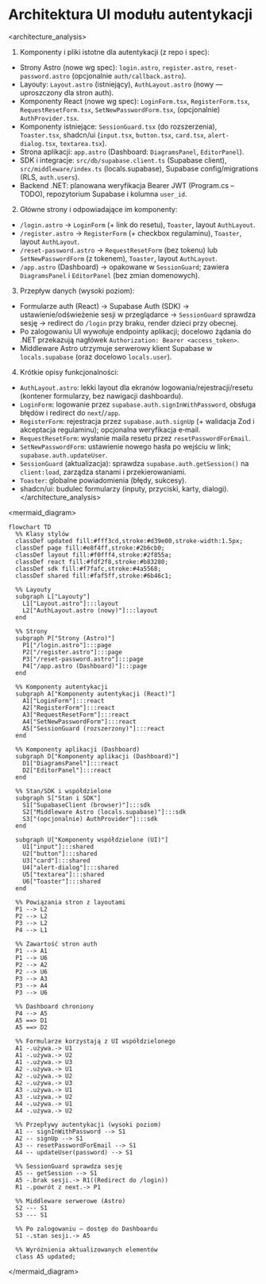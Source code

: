# Architektura UI modułu autentykacji

<architecture_analysis>
1) Komponenty i pliki istotne dla autentykacji (z repo i spec):
- Strony Astro (nowe wg spec): `login.astro`, `register.astro`, `reset-password.astro` (opcjonalnie `auth/callback.astro`).
- Layouty: `Layout.astro` (istniejący), `AuthLayout.astro` (nowy — uproszczony dla stron auth).
- Komponenty React (nowe wg spec): `LoginForm.tsx`, `RegisterForm.tsx`, `RequestResetForm.tsx`, `SetNewPasswordForm.tsx`, (opcjonalnie) `AuthProvider.tsx`.
- Komponenty istniejące: `SessionGuard.tsx` (do rozszerzenia), `Toaster.tsx`, shadcn/ui (`input.tsx`, `button.tsx`, `card.tsx`, `alert-dialog.tsx`, `textarea.tsx`).
- Strona aplikacji: `app.astro` (Dashboard: `DiagramsPanel`, `EditorPanel`).
- SDK i integracje: `src/db/supabase.client.ts` (Supabase client), `src/middleware/index.ts` (locals.supabase), Supabase config/migrations (RLS, `auth.users`).
- Backend .NET: planowana weryfikacja Bearer JWT (Program.cs – TODO), repozytorium Supabase i kolumna `user_id`.

2) Główne strony i odpowiadające im komponenty:
- `/login.astro` → `LoginForm` (+ link do resetu), `Toaster`, layout `AuthLayout`.
- `/register.astro` → `RegisterForm` (+ checkbox regulaminu), `Toaster`, layout `AuthLayout`.
- `/reset-password.astro` → `RequestResetForm` (bez tokenu) lub `SetNewPasswordForm` (z tokenem), `Toaster`, layout `AuthLayout`.
- `/app.astro` (Dashboard) → opakowane w `SessionGuard`; zawiera `DiagramsPanel` i `EditorPanel` (bez zmian domenowych).

3) Przepływ danych (wysoki poziom):
- Formularze auth (React) → Supabase Auth (SDK) → ustawienie/odświeżenie sesji w przeglądarce → `SessionGuard` sprawdza sesję → redirect do `/login` przy braku, render dzieci przy obecnej.
- Po zalogowaniu UI wywołuje endpointy aplikacji; docelowo żądania do .NET przekazują nagłówek `Authorization: Bearer <access_token>`.
- Middleware Astro utrzymuje serwerowy klient Supabase w `locals.supabase` (oraz docelowo `locals.user`).

4) Krótkie opisy funkcjonalności:
- `AuthLayout.astro`: lekki layout dla ekranów logowania/rejestracji/resetu (kontener formularzy, bez nawigacji dashboardu).
- `LoginForm`: logowanie przez `supabase.auth.signInWithPassword`, obsługa błędów i redirect do `next`/`/app`.
- `RegisterForm`: rejestracja przez `supabase.auth.signUp` (+ walidacja Zod i akceptacja regulaminu); opcjonalna weryfikacja e‑mail.
- `RequestResetForm`: wysłanie maila resetu przez `resetPasswordForEmail`.
- `SetNewPasswordForm`: ustawienie nowego hasła po wejściu w link; `supabase.auth.updateUser`.
- `SessionGuard` (aktualizacja): sprawdza `supabase.auth.getSession()` na `client:load`, zarządza stanami i przekierowaniami.
- `Toaster`: globalne powiadomienia (błędy, sukcesy).
- shadcn/ui: budulec formularzy (inputy, przyciski, karty, dialogi).
</architecture_analysis>

<mermaid_diagram>
```mermaid
flowchart TD
  %% Klasy stylów
  classDef updated fill:#fff3cd,stroke:#d39e00,stroke-width:1.5px;
  classDef page fill:#e8f4ff,stroke:#2b6cb0;
  classDef layout fill:#f0fff4,stroke:#2f855a;
  classDef react fill:#fdf2f8,stroke:#b83280;
  classDef sdk fill:#f7fafc,stroke:#4a5568;
  classDef shared fill:#faf5ff,stroke:#6b46c1;

  %% Layouty
  subgraph L["Layouty"]
    L1["Layout.astro"]:::layout
    L2["AuthLayout.astro (nowy)"]:::layout
  end

  %% Strony
  subgraph P["Strony (Astro)"]
    P1["/login.astro"]:::page
    P2["/register.astro"]:::page
    P3["/reset-password.astro"]:::page
    P4["/app.astro (Dashboard)"]:::page
  end

  %% Komponenty autentykacji
  subgraph A["Komponenty autentykacji (React)"]
    A1["LoginForm"]:::react
    A2["RegisterForm"]:::react
    A3["RequestResetForm"]:::react
    A4["SetNewPasswordForm"]:::react
    A5["SessionGuard (rozszerzony)"]:::react
  end

  %% Komponenty aplikacji (Dashboard)
  subgraph D["Komponenty aplikacji (Dashboard)"]
    D1["DiagramsPanel"]:::react
    D2["EditorPanel"]:::react
  end

  %% Stan/SDK i współdzielone
  subgraph S["Stan i SDK"]
    S1["SupabaseClient (browser)"]:::sdk
    S2["Middleware Astro (locals.supabase)"]:::sdk
    S3["(opcjonalnie) AuthProvider"]:::sdk
  end

  subgraph U["Komponenty współdzielone (UI)"]
    U1["input"]:::shared
    U2["button"]:::shared
    U3["card"]:::shared
    U4["alert-dialog"]:::shared
    U5["textarea"]:::shared
    U6["Toaster"]:::shared
  end

  %% Powiązania stron z layoutami
  P1 --> L2
  P2 --> L2
  P3 --> L2
  P4 --> L1

  %% Zawartość stron auth
  P1 --> A1
  P1 --> U6
  P2 --> A2
  P2 --> U6
  P3 --> A3
  P3 --> A4
  P3 --> U6

  %% Dashboard chroniony
  P4 --> A5
  A5 ==> D1
  A5 ==> D2

  %% Formularze korzystają z UI współdzielonego
  A1 -.używa.-> U1
  A1 -.używa.-> U2
  A1 -.używa.-> U3
  A2 -.używa.-> U1
  A2 -.używa.-> U2
  A2 -.używa.-> U3
  A3 -.używa.-> U1
  A3 -.używa.-> U2
  A4 -.używa.-> U1
  A4 -.używa.-> U2

  %% Przepływy autentykacji (wysoki poziom)
  A1 -- signInWithPassword --> S1
  A2 -- signUp --> S1
  A3 -- resetPasswordForEmail --> S1
  A4 -- updateUser(password) --> S1

  %% SessionGuard sprawdza sesję
  A5 -- getSession --> S1
  A5 -.brak sesji.-> R1((Redirect do /login))
  R1 -.powrót z next.-> P1

  %% Middleware serwerowe (Astro)
  S2 --- S1
  S3 --- S1

  %% Po zalogowaniu – dostęp do Dashboardu
  S1 -.stan sesji.-> A5

  %% Wyróżnienia aktualizowanych elementów
  class A5 updated;
```
</mermaid_diagram>
